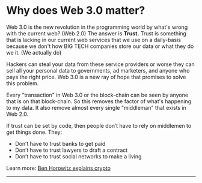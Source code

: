 # Why does Web 3.0 matter?
Web 3.0 is the new revolution in the programming world by what's wrong with the current web? (Web 2.0) The answer is **Trust.** Trust is something that is lacking in our current web services that we use on a daily-basis because we don't how BIG TECH companies store our data or what they do we it. (We actually do)

Hackers can steal your data from these service providers or worse they can sell all your personal data to governments, ad marketers, and anyone who pays the right price. Web 3.0 is a new ray of hope that promises to solve this problem. 

Every "transaction" in Web 3.0 or the block-chain can be seen by anyone that is on that block-chain. So this removes the factor of what's happening to my data. It also remove almost every single "middleman" that exists in Web 2.0.

If trust can be set by code, then people don’t have to rely on middlemen to get things done. They:

- Don’t have to trust banks to get paid
- Don’t have to trust lawyers to draft a contract
- Don’t have to trust social networks to make a living

Learn more: 
[Ben Horowitz explains crypto](https://www.youtube.com/watch?v=l7QdIQVTly0)

---